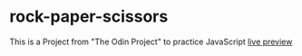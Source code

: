 # rock-paper-scissors
This is a Project from "The Odin Project" to practice JavaScript
[live preview](https://dajaramim.github.io/rock-paper-scissors/)
